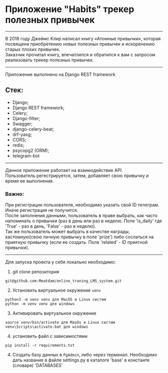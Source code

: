 # Приложение "Habits" трекер полезных привычек
_____

В 2018 году Джеймс Клир написал книгу «Атомные привычки», которая посвящена приобретению новых полезных привычек и искоренению старых плохих привычек.<br> 
Заказчик прочитал книгу, впечатлился и обратился к вам с запросом реализовать трекер полезных привычек.<br>
_____

Приложение выполнено на Django REST framework<br>
## Стек:<br>
- Django;
- Django REST framework;
- Celery;
- Django-filter;
- Swagger;
- django-celery-beat;
- drf-yasg;
- CORS;
- redis;
- psycopg2 (ORM);
- telegram-bot
_____
Данное приложение работает на взаимодействие API.<br>
Пользователь регестрируется, затем, добавляет свою привычку и время ее выполнения. 
### Важно:
При регистрации пользователя, необходимо указать свой ID телеграм. Иначе регистрация не получится.<br>
После заполнения данными, пользователь в праве выбрать, как часто напоминать о привычки (раз в день или раз в неделю. Поле 'is_daily' где 'True' - раз в день, 'False' - раз в неделю).<br>
Так же пользователь может выбрать в качестве награды, кастомную(свою личную привычку в поле 'prize') либо сослаться на приятную привычку (если ее создать. Поле 'related' - ID приятной привычки).<br>
_____
Для запуска проекта у себя локально необходимо:
1. git clone репозитория
```
git@github.com:Meatdam/online_traning_LMS_system.git
```
2. Установить виртуальное окружение `venv`
```
python3 -m venv venv для MacOS и Linux систем
python -m venv venv для windows
```
3. Активировать виртуальное окружение
```
source venv/bin/activate для MasOs и Linux систем
venv\Scripts\activate.bat для windows
```
4. установить файл с зависимостями
```
pip install -r requirements.txt
```
4. Создать базу данных в ```PgAdmin```, либо через терминал. Необходимо дать название в файле settings.py в каталоге 'base' в константе (словаре) 'DATABASES'
